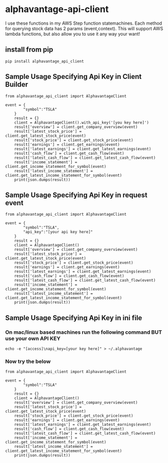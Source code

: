 # alphavantage-api-client
I use these functions in my AWS Step function statemachines. Each method for querying stock data has 2 params (event,context).
This will support AWS lambda functions, but also allow you to use it any way your want!
## install from pip
```
pip install alphavantage_api_client
```

## Sample Usage Specifying Api Key in Client Builder
```
from alphavantage_api_client import AlphavantageClient

event = {
        "symbol":"TSLA"
    }
    result = {}
    client = AlphavantageClient().with_api_key('[you key here]')
    result['overview'] = client.get_company_overview(event)
    result['latest_stock_price'] = client.get_latest_stock_price(event)
    result['stock_price'] = client.get_stock_price(event)
    result['earnings'] = client.get_earnings(event)
    result['latest_earnings'] = client.get_latest_earnings(event)
    result['cash_flow'] = client.get_cash_flow(event)
    result['latest_cash_flow'] = client.get_latest_cash_flow(event)
    result['income_statement'] = client.get_income_statement_for_symbol(event)
    result['latest_income_statement'] = client.get_latest_income_statement_for_symbol(event)
    print(json.dumps(result))
```

## Sample Usage Specifying Api Key in request event
```
from alphavantage_api_client import AlphavantageClient

event = {
        "symbol":"TSLA",
        "api_key":"[your api key here]"
    }
    result = {}
    client = AlphavantageClient()
    result['overview'] = client.get_company_overview(event)
    result['latest_stock_price'] = client.get_latest_stock_price(event)
    result['stock_price'] = client.get_stock_price(event)
    result['earnings'] = client.get_earnings(event)
    result['latest_earnings'] = client.get_latest_earnings(event)
    result['cash_flow'] = client.get_cash_flow(event)
    result['latest_cash_flow'] = client.get_latest_cash_flow(event)
    result['income_statement'] = client.get_income_statement_for_symbol(event)
    result['latest_income_statement'] = client.get_latest_income_statement_for_symbol(event)
    print(json.dumps(result))
```

## Sample Usage Specifying Api Key in ini file
### On mac/linux based machines run the following command BUT use your own API KEY
```
echo -e "[access]\napi_key=[your key here]" > ~/.alphavantage
```

### Now try the below
```
from alphavantage_api_client import AlphavantageClient

event = {
        "symbol":"TSLA"
    }
    result = {}
    client = AlphavantageClient()
    result['overview'] = client.get_company_overview(event)
    result['latest_stock_price'] = client.get_latest_stock_price(event)
    result['stock_price'] = client.get_stock_price(event)
    result['earnings'] = client.get_earnings(event)
    result['latest_earnings'] = client.get_latest_earnings(event)
    result['cash_flow'] = client.get_cash_flow(event)
    result['latest_cash_flow'] = client.get_latest_cash_flow(event)
    result['income_statement'] = client.get_income_statement_for_symbol(event)
    result['latest_income_statement'] = client.get_latest_income_statement_for_symbol(event)
    print(json.dumps(result))
```



